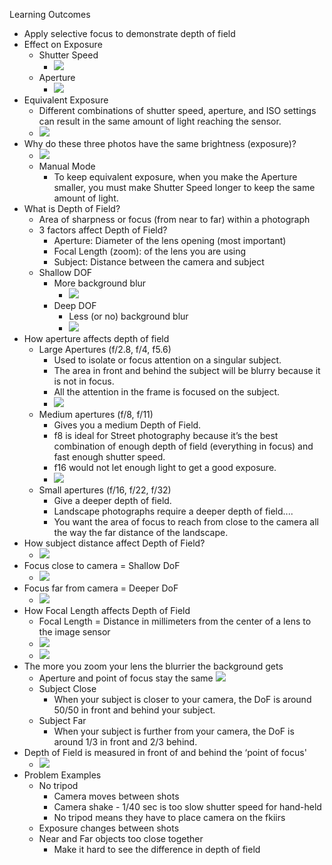 Learning Outcomes
* Apply selective focus to demonstrate depth of field
* Effect on Exposure
	* Shutter Speed
		* ![](Pasted%20image%2020251007225808.png)
	* Aperture
		* ![](Pasted%20image%2020251007225824.png)
* Equivalent Exposure
	* Different combinations of shutter speed, aperture, and ISO settings can result in the same amount of light reaching the sensor.
	* ![](Pasted%20image%2020251007225948.png)
* Why do these three photos have the same brightness (exposure)?
	* ![](Pasted%20image%2020251007230107.png)
	* Manual Mode
		* To keep equivalent exposure, when you make the Aperture smaller, you must make Shutter Speed longer to keep the same amount of light.
* What is Depth of Field?
	* Area of sharpness or focus (from near to far) within a photograph
	* 3 factors affect Depth of Field?
		* Aperture: Diameter of the lens opening (most important)
		* Focal Length (zoom): of the lens you are using
		* Subject: Distance between the camera and subject
	* Shallow DOF
		* More background blur
			* ![](Pasted%20image%2020251007230425.png)
		* Deep DOF
			* Less (or no) background blur
			* ![](Pasted%20image%2020251007230500.png)
* How aperture affects depth of field
	* Large Apertures (f/2.8, f/4, f5.6)
		* Used to isolate or focus attention on a singular subject.
		* The area in front and behind the subject will be blurry because it is not in focus.
		* All the attention in the frame is focused on the subject.
		* ![](Pasted%20image%2020251007230711.png)
	* Medium apertures (f/8, f/11)
		* Gives you a medium Depth of Field. 
		* f8 is ideal for Street photography because it’s the best combination of enough depth of field (everything in focus) and fast enough shutter speed.
		* f16 would not let enough light to get a good exposure.
		* ![](Pasted%20image%2020251007230844.png)
	* Small apertures (f/16, f/22, f/32)
		* Give a deeper depth of field. 
		* Landscape photographs require a deeper depth of field....
		* You want the area of focus to reach from close to the camera all the way the far distance of the landscape.
* How subject distance affect Depth of Field?
	* ![](Pasted%20image%2020251007231133.png)
* Focus close to camera = Shallow DoF
	* ![](Pasted%20image%2020251007231218.png)
* Focus far from camera = Deeper DoF
	* ![](Pasted%20image%2020251007231250.png)
* How Focal Length affects Depth of Field
	* Focal Length = Distance in millimeters from the center of a lens to the image sensor
	* ![](Pasted%20image%2020251007231430.png)
	* ![](Pasted%20image%2020251007231443.png)
* The more you zoom your lens the blurrier the background gets
	* Aperture and point of focus stay the same
	  ![](Pasted%20image%2020251007231518.png)
	* Subject Close
		* When your subject is closer to your camera, the DoF is around 50/50 in front and behind your subject.
	* Subject Far
		* When your subject is further from your camera, the DoF is around 1/3 in front and 2/3 behind.
* Depth of Field is measured in front of and behind the ‘point of focus'
	* ![](Pasted%20image%2020251007231858.png)
* Problem Examples
	* No tripod
		* Camera moves between shots
		* Camera shake - 1/40 sec is too slow shutter speed for hand-held
		* No tripod means they have to place camera on the fkiirs
	* Exposure changes between shots
	* Near and Far objects too close together
		* Make it hard to see the difference in depth of field